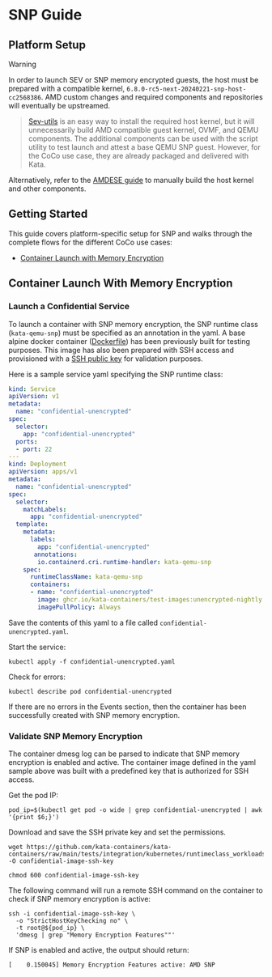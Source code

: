 # SNP Guide

## Platform Setup

> [!WARNING]
>
> In order to launch SEV or SNP memory encrypted guests, the host must be prepared with a compatible kernel, `6.8.0-rc5-next-20240221-snp-host-cc2568386`. AMD custom changes and required components and repositories will eventually be upstreamed. 

> [Sev-utils](https://github.com/amd/sev-utils/blob/coco-202402240000/docs/snp.md) is an easy way to install the required host kernel, but it will unnecessarily build AMD compatible guest kernel, OVMF, and QEMU components. The additional components can be used with the script utility to test launch and attest a base QEMU SNP guest. However, for the CoCo use case, they are already packaged and delivered with Kata.

Alternatively, refer to the [AMDESE guide](https://github.com/confidential-containers/amdese-amdsev/tree/amd-snp-202402240000?tab=readme-ov-file#prepare-host) to manually build the host kernel and other components.

## Getting Started

This guide covers platform-specific setup for SNP and walks through the complete flows for the different CoCo use cases:

- [Container Launch with Memory Encryption](#container-launch-with-memory-encryption)

## Container Launch With Memory Encryption

### Launch a Confidential Service 

To launch a container with SNP memory encryption, the SNP runtime class (`kata-qemu-snp`) must be specified as an annotation in the yaml. A base alpine docker container ([Dockerfile](https://github.com/kata-containers/kata-containers/blob/main/tests/integration/kubernetes/runtimeclass_workloads/confidential/unencrypted/Dockerfile)) has been previously built for testing purposes. This image has also been prepared with SSH access and provisioned with a [SSH public key](https://github.com/kata-containers/kata-containers/blob/main/tests/integration/kubernetes/runtimeclass_workloads/confidential/unencrypted/ssh/unencrypted.pub) for validation purposes.

Here is a sample service yaml specifying the SNP runtime class: 

```yaml
kind: Service
apiVersion: v1
metadata:
  name: "confidential-unencrypted"
spec:
  selector:
    app: "confidential-unencrypted"
  ports:
  - port: 22
---
kind: Deployment
apiVersion: apps/v1
metadata:
  name: "confidential-unencrypted"
spec:
  selector:
    matchLabels:
      app: "confidential-unencrypted"
  template:
    metadata:
      labels:
        app: "confidential-unencrypted"
       annotations:
        io.containerd.cri.runtime-handler: kata-qemu-snp
    spec:
      runtimeClassName: kata-qemu-snp
      containers:
      - name: "confidential-unencrypted"
        image: ghcr.io/kata-containers/test-images:unencrypted-nightly
        imagePullPolicy: Always
```

Save the contents of this yaml to a file called `confidential-unencrypted.yaml`.

Start the service:
 
```shell
kubectl apply -f confidential-unencrypted.yaml
```

Check for errors:

```shell
kubectl describe pod confidential-unencrypted
```

If there are no errors in the Events section, then the container has been successfully created with SNP memory encryption.

### Validate SNP Memory Encryption

The container dmesg log can be parsed to indicate that SNP memory encryption is enabled and active. The container image defined in the yaml sample above was built with a predefined key that is authorized for SSH access.

Get the pod IP:

```shell
pod_ip=$(kubectl get pod -o wide | grep confidential-unencrypted | awk '{print $6;}')
```

Download and save the SSH private key and set the permissions.

```shell
wget https://github.com/kata-containers/kata-containers/raw/main/tests/integration/kubernetes/runtimeclass_workloads/confidential/unencrypted/ssh/unencrypted -O confidential-image-ssh-key

chmod 600 confidential-image-ssh-key
```

The following command will run a remote SSH command on the container to check if SNP memory encryption is active:

```shell
ssh -i confidential-image-ssh-key \
  -o "StrictHostKeyChecking no" \
  -t root@${pod_ip} \
  'dmesg | grep "Memory Encryption Features""'
```

If SNP is enabled and active, the output should return:

```shell
[    0.150045] Memory Encryption Features active: AMD SNP
```